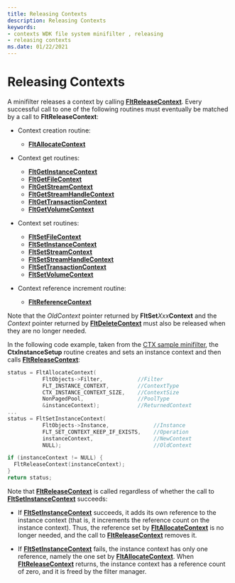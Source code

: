```yaml
---
title: Releasing Contexts
description: Releasing Contexts
keywords:
- contexts WDK file system minifilter , releasing
- releasing contexts
ms.date: 01/22/2021
---
```


# Releasing Contexts

A minifilter releases a context by calling [**FltReleaseContext**](/windows-hardware/drivers/ddi/fltkernel/nf-fltkernel-fltreleasecontext). Every successful call to one of the following routines must eventually be matched by a call to **FltReleaseContext**:

- Context creation routine:
  - [**FltAllocateContext**](/windows-hardware/drivers/ddi/fltkernel/nf-fltkernel-fltallocatecontext)

- Context get routines:
  - [**FltGetInstanceContext**](/windows-hardware/drivers/ddi/fltkernel/nf-fltkernel-fltgetinstancecontext)
  - [**FltGetFileContext**](/windows-hardware/drivers/ddi/fltkernel/nf-fltkernel-fltgetfilecontext)
  - [**FltGetStreamContext**](/windows-hardware/drivers/ddi/fltkernel/nf-fltkernel-fltgetstreamcontext)
  - [**FltGetStreamHandleContext**](/windows-hardware/drivers/ddi/fltkernel/nf-fltkernel-fltgetstreamhandlecontext)
  - [**FltGetTransactionContext**](/windows-hardware/drivers/ddi/fltkernel/nf-fltkernel-fltgettransactioncontext)
  - [**FltGetVolumeContext**](/windows-hardware/drivers/ddi/fltkernel/nf-fltkernel-fltgetvolumecontext)

- Context set routines:
  - [**FltSetFileContext**](/windows-hardware/drivers/ddi/fltkernel/nf-fltkernel-fltsetfilecontext)
  - [**FltSetInstanceContext**](/windows-hardware/drivers/ddi/fltkernel/nf-fltkernel-fltsetinstancecontext)
  - [**FltSetStreamContext**](/windows-hardware/drivers/ddi/fltkernel/nf-fltkernel-fltsetstreamcontext)
  - [**FltSetStreamHandleContext**](/windows-hardware/drivers/ddi/fltkernel/nf-fltkernel-fltsetstreamhandlecontext)
  - [**FltSetTransactionContext**](/windows-hardware/drivers/ddi/fltkernel/nf-fltkernel-fltsettransactioncontext)
  - [**FltSetVolumeContext**](/windows-hardware/drivers/ddi/fltkernel/nf-fltkernel-fltsetvolumecontext)

- Context reference increment routine:
  - [**FltReferenceContext**](/windows-hardware/drivers/ddi/fltkernel/nf-fltkernel-fltreferencecontext)

Note that the *OldContext* pointer returned by **FltSet***Xxx***Context** and the *Context* pointer returned by [**FltDeleteContext**](/windows-hardware/drivers/ddi/fltkernel/nf-fltkernel-fltdeletecontext) must also be released when they are no longer needed.

In the following code example, taken from the [CTX sample minifilter](https://github.com/microsoft/Windows-driver-samples/tree/master/filesys/miniFilter/ctx), the **CtxInstanceSetup** routine creates and sets an instance context and then calls [**FltReleaseContext**](/windows-hardware/drivers/ddi/fltkernel/nf-fltkernel-fltreleasecontext):

```cpp
status = FltAllocateContext(
           FltObjects->Filter,           //Filter
           FLT_INSTANCE_CONTEXT,         //ContextType
           CTX_INSTANCE_CONTEXT_SIZE,    //ContextSize
           NonPagedPool,                 //PoolType
           &instanceContext);            //ReturnedContext
...
status = FltSetInstanceContext(
           FltObjects->Instance,              //Instance
           FLT_SET_CONTEXT_KEEP_IF_EXISTS,    //Operation
           instanceContext,                   //NewContext
           NULL);                             //OldContext

if (instanceContext != NULL) {
  FltReleaseContext(instanceContext);
}
return status;
```

Note that [**FltReleaseContext**](/windows-hardware/drivers/ddi/fltkernel/nf-fltkernel-fltreleasecontext) is called regardless of whether the call to [**FltSetInstanceContext**](/windows-hardware/drivers/ddi/fltkernel/nf-fltkernel-fltsetinstancecontext) succeeds:

- If [**FltSetInstanceContext**](/windows-hardware/drivers/ddi/fltkernel/nf-fltkernel-fltsetinstancecontext) succeeds, it adds its own reference to the instance context (that is, it increments the reference count on the instance context). Thus, the reference set by [**FltAllocateContext**](/windows-hardware/drivers/ddi/fltkernel/nf-fltkernel-fltallocatecontext) is no longer needed, and the call to [**FltReleaseContext**](/windows-hardware/drivers/ddi/fltkernel/nf-fltkernel-fltreleasecontext) removes it.

- If [**FltSetInstanceContext**](/windows-hardware/drivers/ddi/fltkernel/nf-fltkernel-fltsetinstancecontext) fails, the instance context has only one reference, namely the one set by [**FltAllocateContext**](/windows-hardware/drivers/ddi/fltkernel/nf-fltkernel-fltallocatecontext). When [**FltReleaseContext**](/windows-hardware/drivers/ddi/fltkernel/nf-fltkernel-fltreleasecontext) returns, the instance context has a reference count of zero, and it is freed by the filter manager.
